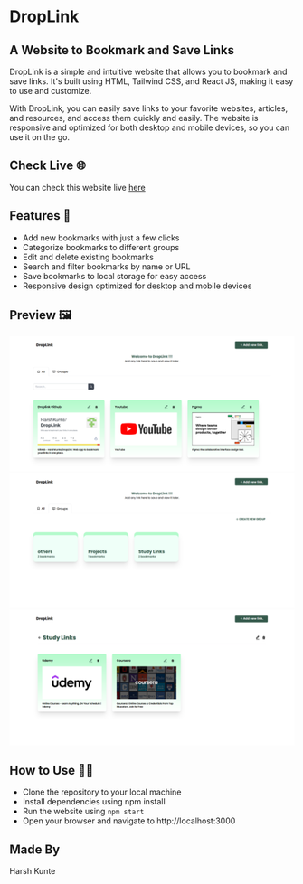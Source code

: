 # DropLink 
## A Website to Bookmark and Save Links

DropLink is a simple and intuitive website that allows you to bookmark and save links. It's built using HTML, Tailwind CSS, and React JS, making it easy to use and customize.

With DropLink, you can easily save links to your favorite websites, articles, and resources, and access them quickly and easily. The website is responsive and optimized for both desktop and mobile devices, so you can use it on the go.

## Check Live 🌐
You can check this website live [here](https://droplink.netlify.app/)

## Features 🎯

- Add new bookmarks with just a few clicks
- Categorize bookmarks to different groups
- Edit and delete existing bookmarks
- Search and filter bookmarks by name or URL
- Save bookmarks to local storage for easy access
- Responsive design optimized for desktop and mobile devices

## Preview 🖼️
![Home](./readme_images/Home.png)
![Groups](./readme_images/groups.png)
![Group](./readme_images/group.png)



## How to Use 🧑‍💻

- Clone the repository to your local machine
- Install dependencies using npm install
- Run the website using ```npm start```
- Open your browser and navigate to http://localhost:3000


## Made By
Harsh Kunte